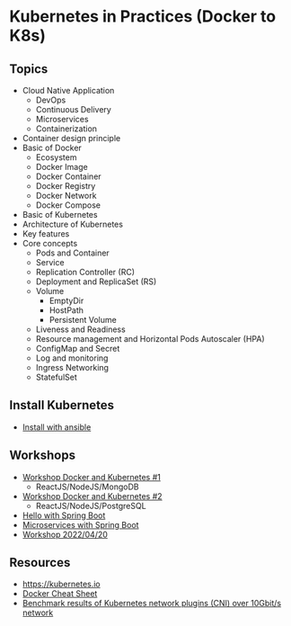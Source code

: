 # Kubernetes in Practices (Docker to K8s)

## Topics
* Cloud Native Application
  * DevOps
  * Continuous Delivery
  * Microservices
  * Containerization
* Container design principle
* Basic of Docker
  * Ecosystem
  * Docker Image
  * Docker Container
  * Docker Registry
  * Docker Network
  * Docker Compose
* Basic of Kubernetes
* Architecture of Kubernetes
* Key features
* Core concepts
  * Pods and Container
  * Service
  * Replication Controller (RC)
  * Deployment and ReplicaSet (RS)
  * Volume
    * EmptyDir
    * HostPath
    * Persistent Volume
  * Liveness and Readiness
  * Resource management and Horizontal Pods Autoscaler (HPA)
  * ConfigMap and Secret
  * Log and monitoring
  * Ingress Networking
  * StatefulSet

## Install Kubernetes
* [Install with ansible](https://github.com/up1/workshop-k8s-setup)

## Workshops
* [Workshop Docker and Kubernetes #1](https://github.com/up1/workshop-docker-k8s-helm)
  * ReactJS/NodeJS/MongoDB
* [Workshop Docker and Kubernetes #2](https://github.com/up1/demo-docker-k8s)
  * ReactJS/NodeJS/PostgreSQL
* [Hello with Spring Boot](https://github.com/up1/workshop-java-springboot-docker-k8s)
* [Microservices with Spring Boot](https://github.com/up1/workshop-kubernetes-microservices)
* [Workshop 2022/04/20](https://github.com/up1/workshop-java-docker-k8s-20220420)

## Resources
* https://kubernetes.io
* [Docker Cheat Sheet](https://github.com/wsargent/docker-cheat-sheet)
* [Benchmark results of Kubernetes network plugins (CNI) over 10Gbit/s network](https://itnext.io/benchmark-results-of-kubernetes-network-plugins-cni-over-10gbit-s-network-36475925a560)





